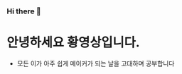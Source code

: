 ### Hi there 👋

<!--
**migdracios/migdracios** is a ✨ _special_ ✨ repository because its `README.md` (this file) appears on your GitHub profile.

Here are some ideas to get you started:

- 🔭 I’m currently working on ...
- 🌱 I’m currently learning ...
- 👯 I’m looking to collaborate on ...
- 🤔 I’m looking for help with ...
- 💬 Ask me about ...
- 📫 How to reach me: ...
- 😄 Pronouns: ...
- ⚡ Fun fact: ...
-->

# 안녕하세요 황영상입니다.
- 모든 이가 아주 쉽게 메이커가 되는 날을 고대하며 공부합니다
